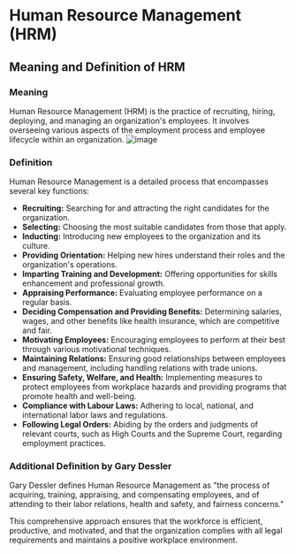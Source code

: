 # Human Resource Management (HRM)

## Meaning and Definition of HRM

### Meaning
Human Resource Management (HRM) is the practice of recruiting, hiring, deploying, and managing an organization's employees. It involves overseeing various aspects of the employment process and employee lifecycle within an organization.
![image](https://github.com/Collegehive/Aims_notes/assets/159722383/ef935237-6136-4921-948c-028392d290ee)

### Definition
Human Resource Management is a detailed process that encompasses several key functions:

- **Recruiting:** Searching for and attracting the right candidates for the organization.
- **Selecting:** Choosing the most suitable candidates from those that apply.
- **Inducting:** Introducing new employees to the organization and its culture.
- **Providing Orientation:** Helping new hires understand their roles and the organization's operations.
- **Imparting Training and Development:** Offering opportunities for skills enhancement and professional growth.
- **Appraising Performance:** Evaluating employee performance on a regular basis.
- **Deciding Compensation and Providing Benefits:** Determining salaries, wages, and other benefits like health insurance, which are competitive and fair.
- **Motivating Employees:** Encouraging employees to perform at their best through various motivational techniques.
- **Maintaining Relations:** Ensuring good relationships between employees and management, including handling relations with trade unions.
- **Ensuring Safety, Welfare, and Health:** Implementing measures to protect employees from workplace hazards and providing programs that promote health and well-being.
- **Compliance with Labour Laws:** Adhering to local, national, and international labor laws and regulations.
- **Following Legal Orders:** Abiding by the orders and judgments of relevant courts, such as High Courts and the Supreme Court, regarding employment practices.

### Additional Definition by Gary Dessler
Gary Dessler defines Human Resource Management as "the process of acquiring, training, appraising, and compensating employees, and of attending to their labor relations, health and safety, and fairness concerns."

This comprehensive approach ensures that the workforce is efficient, productive, and motivated, and that the organization complies with all legal requirements and maintains a positive workplace environment.
